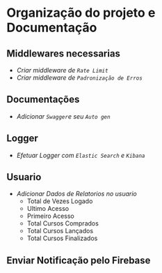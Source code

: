 # Organização do projeto e Documentação

## Middlewares necessarias

- _Criar middleware de `Rate Limit`_
- _Criar middleware de `Padronização de Erros`_

## Documentações

- _Adicionar `Swagger`e seu `Auto gen`_

## Logger

- _Efetuar Logger com `Elastic Search` e `Kibana`_

## Usuario

- _Adicionar Dados de Relatorios no usuario_
  - Total de Vezes Logado
  - Ultimo Acesso
  - Primeiro Acesso
  - Total Cursos Comprados
  - Total Cursos Lançados
  - Total Cursos Finalizados

## Enviar Notificação pelo Firebase
